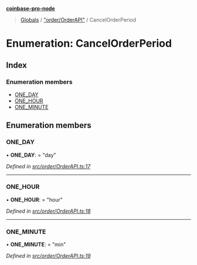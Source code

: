 **[coinbase-pro-node](../README.md)**

> [Globals](../globals.md) / ["order/OrderAPI"](../modules/_order_orderapi_.md) / CancelOrderPeriod

# Enumeration: CancelOrderPeriod

## Index

### Enumeration members

- [ONE_DAY](_order_orderapi_.cancelorderperiod.md#one_day)
- [ONE_HOUR](_order_orderapi_.cancelorderperiod.md#one_hour)
- [ONE_MINUTE](_order_orderapi_.cancelorderperiod.md#one_minute)

## Enumeration members

### ONE_DAY

• **ONE_DAY**: = "day"

_Defined in [src/order/OrderAPI.ts:17](https://github.com/bennyn/coinbase-pro-node/blob/26bf4d8/src/order/OrderAPI.ts#L17)_

---

### ONE_HOUR

• **ONE_HOUR**: = "hour"

_Defined in [src/order/OrderAPI.ts:18](https://github.com/bennyn/coinbase-pro-node/blob/26bf4d8/src/order/OrderAPI.ts#L18)_

---

### ONE_MINUTE

• **ONE_MINUTE**: = "min"

_Defined in [src/order/OrderAPI.ts:19](https://github.com/bennyn/coinbase-pro-node/blob/26bf4d8/src/order/OrderAPI.ts#L19)_
